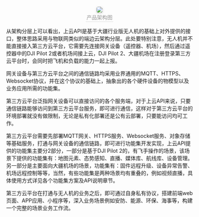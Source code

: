 <center>    <img style="border-radius: 0.3125em;    box-shadow: 0 2px 4px 0 rgba(34,36,38,.12),0 2px 10px 0 rgba(34,36,38,.08);"     src="https://terra-1-g.djicdn.com/84f990b0bbd145e6a3930de0c55d3b2b/admin/doc/077db3ca-9a39-4884-b813-8496ac58769f.png">    <br>    <div style="color:orange; border-bottom: 1px solid #d9d9d9;    display: inline-block;    color: #999;    padding: 2px;">产品架构图</div> </center>

从架构分层上可以看出，上云API是基于大疆行业版无人机的基础上对外提供的接口，整体思路采用与物联网类似的端边云架构分层。此处要特别注意，无人机并不能直接接入第三方云平台，它需要先连接网关设备（遥控器、机场），然后通过遥控器中的DJI Pilot 2或者机场间接上云，DJI Pilot 2、大疆机场在注册登录第三方云平台时，会同时把飞机和负载的能力一起上报。

网关设备与第三方云平台之间的通信链路均采用业界通用的MQTT、HTTPS、Websocket协议，并在这个协议的基础上，抽象出的各个硬件设备的物模型以及业务应用所需的功能集。

第三方云平台泛指网关设备可以直接访问的各个服务端，对于上云API来说，只要通信链路能够访问到第三方云平台服务，即可进行通信，这样对于第三方云平台的环境部署就没有做限制，无论是私有化部署还是公有云部署，只要能访问均可工作。

第三方云平台需要先部署MQTT网关、HTTPS服务、Websocket服务、对象存储等基础服务，打通与网关设备的通信链路，即可进行功能集开发实现，上云API提供的功能集主要分2部分，一部分是基于DJI Pilot 2的，有飞手操作的场景，该场景下提供的功能集有：地图元素、态势感知、直播、媒体库、航线库、设备管理。另一部分是主要面向大疆机场的场景，功能集有：固件远程升级、设备异常告警、机场远程控制等等，当然，有些功能集是两种场景均有重叠的，例如视频直播，具体使用方式详见各个功能集方案及API说明章节。

第三方云平台在打通与无人机的业务之后，即可通过自身私有协议，搭建前端web页面、APP应用、小程序等，深入业务场景例如安防、能源、环保、海事等，构建一个完整的场景业务工作流。
